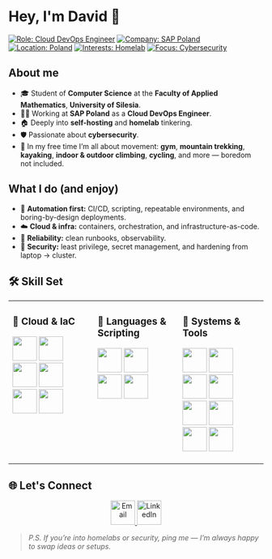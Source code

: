 # Hey, I'm David 👋

[![Role: Cloud DevOps Engineer](https://img.shields.io/badge/Role-Cloud%20DevOps%20Engineer-0a0a0a.svg)](#)
[![Company: SAP Poland](https://img.shields.io/badge/Company-SAP%20Poland-0a0a0a.svg)](#)
[![Location: Poland](https://img.shields.io/badge/Location-Poland-0a0a0a.svg)](#)
[![Interests: Homelab](https://img.shields.io/badge/Interests-Homelab-0a0a0a.svg)](#)
[![Focus: Cybersecurity](https://img.shields.io/badge/Focus-Cybersecurity-0a0a0a.svg)](#)

## About me

- 🎓 Student of **Computer Science** at the **Faculty of Applied Mathematics**, **University of Silesia**.  
- 🧑‍💻 Working at **SAP Poland** as a **Cloud DevOps Engineer**.  
- 🏠 Deeply into **self-hosting** and **homelab** tinkering.
- 🛡️ Passionate about **cybersecurity**.  
- 🏃 In my free time I’m all about movement: **gym**, **mountain trekking**, **kayaking**, **indoor & outdoor climbing**, **cycling**, and more — boredom not included.  

## What I do (and enjoy)

- 🔁 **Automation first:** CI/CD, scripting, repeatable environments, and boring-by-design deployments.  
- ☁️ **Cloud & infra:** containers, orchestration, and infrastructure-as-code.  
- 🧪 **Reliability:** clean runbooks, observability.
- 🔐 **Security:** least privilege, secret management, and hardening from laptop → cluster.
## 🛠️ Skill Set

<table>
<tr>
<td valign="top" width="33%">

### 🔹 Cloud & IaC  
<a href="https://aws.amazon.com"><img src="https://skillicons.dev/icons?i=aws" width="48" /></a>
<a href="https://cloud.google.com/"><img src="https://skillicons.dev/icons?i=gcp" width="48" /></a>
<a href="https://www.docker.com/"><img src="https://skillicons.dev/icons?i=docker" width="48" /></a>
<a href="https://kubernetes.io/"><img src="https://skillicons.dev/icons?i=kubernetes" width="48" /></a>
<a href="https://www.terraform.io/"><img src="https://skillicons.dev/icons?i=terraform" width="48" /></a>
<a href="https://www.ansible.com/"><img src="https://skillicons.dev/icons?i=ansible" width="48" /></a>

</td><td valign="top" width="33%">

### 🔹 Languages & Scripting  
<a href="https://www.python.org/"><img src="https://skillicons.dev/icons?i=python" width="48" /></a>
<a href="https://www.gnu.org/software/bash/"><img src="https://skillicons.dev/icons?i=bash" width="48" /></a>
<a href="https://go.dev/"><img src="https://skillicons.dev/icons?i=go" width="48" /></a>
<a href="https://learn.microsoft.com/en-us/dotnet/csharp/"><img src="https://skillicons.dev/icons?i=cs" width="48" /></a>

</td><td valign="top" width="33%">

### 🔹 Systems & Tools  
<a href="https://www.linux.org/"><img src="https://skillicons.dev/icons?i=linux" width="48" /></a>
<a href="https://git-scm.com/"><img src="https://skillicons.dev/icons?i=git" width="48" /></a>
<a href="https://github.com/"><img src="https://skillicons.dev/icons?i=github" width="48" /></a>
<a href="https://code.visualstudio.com/"><img src="https://skillicons.dev/icons?i=vscode" width="48" /></a>
<a href="https://grafana.com/"><img src="https://skillicons.dev/icons?i=grafana" width="48" /></a>
<a href="https://www.jenkins.io/"><img src="https://skillicons.dev/icons?i=jenkins" width="48" /></a>
<a href="https://prometheus.io/"><img src="https://skillicons.dev/icons?i=prometheus" width="48" /></a>
<a href="https://github.com/features/actions"><img src="https://skillicons.dev/icons?i=githubactions" width="48" /></a>

</td>
</tr>
</table>




## 🌐 Let's Connect

<p align="center">
  <a href="mailto:dawid.spolecznosci@gmail.com">
    <img src="https://skillicons.dev/icons?i=gmail" alt="Email" width="48" height="48"/>
  </a>
  <a href="https://www.linkedin.com/in/galadawid/" target="_blank">
    <img src="https://skillicons.dev/icons?i=linkedin" alt="LinkedIn" width="48" height="48"/>
  </a>
</p>


> _P.S. If you’re into homelabs or security, ping me — I’m always happy to swap ideas or setups._
